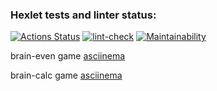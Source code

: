 ### Hexlet tests and linter status:

[![Actions Status](https://github.com/w0lrid/frontend-project-lvl1/workflows/hexlet-check/badge.svg)](https://github.com/w0lrid/frontend-project-lvl1/actions)
[![lint-check](https://github.com/w0lrid/frontend-project-lvl1/actions/workflows/lint-check.yml/badge.svg?branch=main)](https://github.com/w0lrid/frontend-project-lvl1/actions/workflows/lint-check.yml)
[![Maintainability](https://api.codeclimate.com/v1/badges/a99a88d28ad37a79dbf6/maintainability)](https://codeclimate.com/github/codeclimate/codeclimate/maintainability)

brain-even game [asciinema](https://asciinema.org/a/B1yGFkpAskwGR9bDtplj2gFiG)

brain-calc game [asciinema](https://asciinema.org/a/FlPLYr0tmO6z39UEYojtm7cEc)